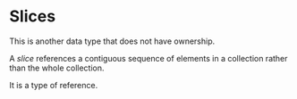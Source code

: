 # Slices

This is another data type that does not have ownership.

A _slice_ references a contiguous sequence of elements in a collection rather
than the whole collection.

It is a type of reference.
